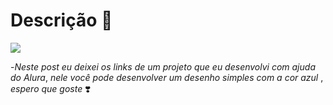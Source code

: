 # Descrição 💌
![](https://media1.tenor.com/m/6Y-OuzOL27MAAAAC/drawing-sketching.gif)

-_Neste post eu deixei os links de um projeto que eu desenvolvi com ajuda do Alura_, _nele você pode desenvolver um desenho simples_ _com a_ *cor azul* , _espero que goste_ ❣️ 
